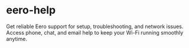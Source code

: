 # eero-help
Get reliable Eero support for setup, troubleshooting, and network issues. Access phone, chat, and email help to keep your Wi-Fi running smoothly anytime.
